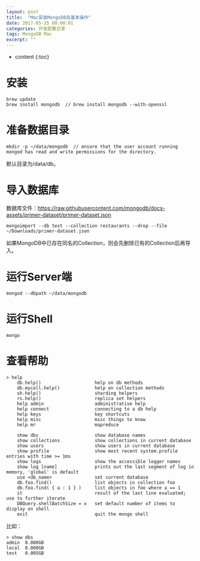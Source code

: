 ```yaml
---
layout: post
title:  "Mac安装MongoDB及基本操作"
date: 2017-05-25 00:00:01
categories: 开发配置记录
tags: MongoDB Mac
excerpt: ""
---
```


* content
{:toc}

# 安装
```
brew update
brew install mongodb  // brew install mongodb --with-openssl
```

# 准备数据目录
```
mkdir -p ~/data/mongodb  // ensure that the user account running mongod has read and write permissions for the directory.
```
默认目录为/data/db。


# 导入数据库
数据库文件：https://raw.githubusercontent.com/mongodb/docs-assets/primer-dataset/primer-dataset.json
```
mongoimport --db test --collection restaurants --drop --file ~/Downloads/primer-dataset.json
```
如果MongoDB中已存在同名的Collection，则会先删除已有的Collection后再导入。


# 运行Server端
```
mongod --dbpath ~/data/mongodb
```

# 运行Shell
```
mongo
```

# 查看帮助
```
> help
	db.help()                    help on db methods
	db.mycoll.help()             help on collection methods
	sh.help()                    sharding helpers
	rs.help()                    replica set helpers
	help admin                   administrative help
	help connect                 connecting to a db help
	help keys                    key shortcuts
	help misc                    misc things to know
	help mr                      mapreduce

	show dbs                     show database names
	show collections             show collections in current database
	show users                   show users in current database
	show profile                 show most recent system.profile entries with time >= 1ms
	show logs                    show the accessible logger names
	show log [name]              prints out the last segment of log in memory, 'global' is default
	use <db_name>                set current database
	db.foo.find()                list objects in collection foo
	db.foo.find( { a : 1 } )     list objects in foo where a == 1
	it                           result of the last line evaluated; use to further iterate
	DBQuery.shellBatchSize = x   set default number of items to display on shell
	exit                         quit the mongo shell
```

比如：
```
> show dbs
admin  0.000GB
local  0.000GB
test   0.005GB
```




